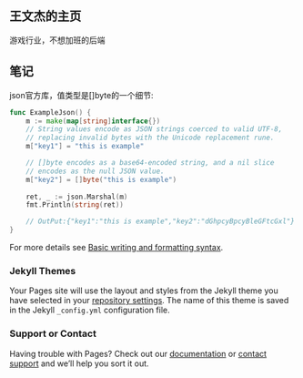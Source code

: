 ## 王文杰的主页
游戏行业，不想加班的后端



## 笔记
json官方库，值类型是[]byte的一个细节:
```go
func ExampleJson() {
	m := make(map[string]interface{})
	// String values encode as JSON strings coerced to valid UTF-8,
	// replacing invalid bytes with the Unicode replacement rune.
	m["key1"] = "this is example"

	// []byte encodes as a base64-encoded string, and a nil slice
	// encodes as the null JSON value.
	m["key2"] = []byte("this is example")
	
	ret, _ := json.Marshal(m)
	fmt.Println(string(ret))

	// OutPut:{"key1":"this is example","key2":"dGhpcyBpcyBleGFtcGxl"}
}
```

For more details see [Basic writing and formatting syntax](https://docs.github.com/en/github/writing-on-github/getting-started-with-writing-and-formatting-on-github/basic-writing-and-formatting-syntax).

### Jekyll Themes

Your Pages site will use the layout and styles from the Jekyll theme you have selected in your [repository settings](https://github.com/wwj31/wwj31.github.io/settings/pages). The name of this theme is saved in the Jekyll `_config.yml` configuration file.

### Support or Contact

Having trouble with Pages? Check out our [documentation](https://docs.github.com/categories/github-pages-basics/) or [contact support](https://support.github.com/contact) and we’ll help you sort it out.
